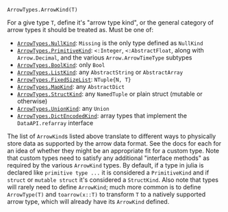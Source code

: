 ```
ArrowTypes.ArrowKind(T)
```

For a give type `T`, define it's "arrow type kind", or the general category of arrow types it should be treated as. Must be one of:

  * [`ArrowTypes.NullKind`](@ref): `Missing` is the only type defined as `NullKind`
  * [`ArrowTypes.PrimitiveKind`](@ref): `<:Integer`, `<:AbstractFloat`, along with `Arrow.Decimal`, and the various `Arrow.ArrowTimeType` subtypes
  * [`ArrowTypes.BoolKind`](@ref): only `Bool`
  * [`ArrowTypes.ListKind`](@ref): any `AbstractString` or `AbstractArray`
  * [`ArrowTypes.FixedSizeList`](@ref): `NTuple{N, T}`
  * [`ArrowTypes.MapKind`](@ref): any `AbstractDict`
  * [`ArrowTypes.StructKind`](@ref): any `NamedTuple` or plain struct (mutable or otherwise)
  * [`ArrowTypes.UnionKind`](@ref): any `Union`
  * [`ArrowTypes.DictEncodedKind`](@ref): array types that implement the `DataAPI.refarray` interface

The list of `ArrowKind`s listed above translate to different ways to physically store data as supported by the arrow data format. See the docs for each for an idea of whether they might be an appropriate fit for a custom type. Note that custom types need to satisfy any additional "interface methods" as required by the various `ArrowKind` types. By default, if a type in julia is declared like `primitive type ...` it is considered a `PrimitiveKind` and if `struct` or `mutable struct` it's considered a `StructKind`. Also note that types will rarely need to define `ArrowKind`; much more common is to define `ArrowType(T)` and `toarrow(x::T)` to transform `T` to a natively supported arrow type, which will already have its `ArrowKind` defined.

